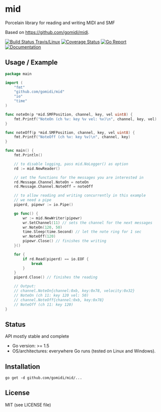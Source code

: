 # mid
Porcelain library for reading and writing MIDI and SMF

Based on https://github.com/gomidi/midi.

[![Build Status Travis/Linux](https://travis-ci.org/gomidi/mid.svg?branch=master)](http://travis-ci.org/gomidi/mid) [![Coverage Status](https://coveralls.io/repos/github/gomidi/mid/badge.svg)](https://coveralls.io/github/gomidi/mid) [![Go Report](https://goreportcard.com/badge/github.com/gomidi/mid)](https://goreportcard.com/report/github.com/gomidi/mid) [![Documentation](http://godoc.org/github.com/gomidi/mid?status.png)](http://godoc.org/github.com/gomidi/mid)

## Usage / Example

```go
package main

import (
    "fmt"
    "github.com/gomidi/mid"
    "io"
    "time"
)

func noteOn(p *mid.SMFPosition, channel, key, vel uint8) {
    fmt.Printf("NoteOn (ch %v: key %v vel: %v)\n", channel, key, vel)
}

func noteOff(p *mid.SMFPosition, channel, key, vel uint8) {
    fmt.Printf("NoteOff (ch %v: key %v)\n", channel, key)
}

func main() {
    fmt.Println()

    // to disable logging, pass mid.NoLogger() as option
    rd := mid.NewReader()

    // set the functions for the messages you are interested in
    rd.Message.Channel.NoteOn = noteOn
    rd.Message.Channel.NoteOff = noteOff

    // to allow reading and writing concurrently in this example
    // we need a pipe
    piperd, pipewr := io.Pipe()

    go func() {
        wr := mid.NewWriter(pipewr)
        wr.SetChannel(11) // sets the channel for the next messages
        wr.NoteOn(120, 50)
        time.Sleep(time.Second) // let the note ring for 1 sec
        wr.NoteOff(120)
        pipewr.Close() // finishes the writing
    }()

    for {
        if rd.Read(piperd) == io.EOF {
            break
        }
    }
    piperd.Close() // finishes the reading

    // Output:
    // channel.NoteOn{channel:0xb, key:0x78, velocity:0x32}
    // NoteOn (ch 11: key 120 vel: 50)
    // channel.NoteOff{channel:0xb, key:0x78}
    // NoteOff (ch 11: key 120)
}
```


## Status

API mostly stable and complete

- Go version: >= 1.5
- OS/architectures: everywhere Go runs (tested on Linux and Windows).

## Installation

```
go get -d github.com/gomidi/mid/...
```

## License

MIT (see LICENSE file) 
